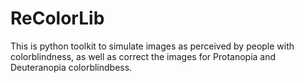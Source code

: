 # ReColorLib
This is python toolkit to simulate images as perceived by people with colorblindness, as well as correct the images for Protanopia and Deuteranopia colorblindbess.
